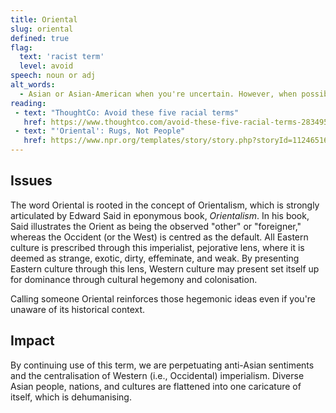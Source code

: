 ```yaml
---
title: Oriental
slug: oriental
defined: true
flag:
  text: 'racist term'
  level: avoid
speech: noun or adj
alt_words:
  - Asian or Asian-American when you're uncertain. However, when possible, be as specific as possible. If you know or can ask someone's ethnicity, it's better to be specific such as Korean-Canadian or Vietnamese-American.
reading:
 - text: "ThoughtCo: Avoid these five racial terms"
   href: https://www.thoughtco.com/avoid-these-five-racial-terms-2834959
 - text: "'Oriental': Rugs, Not People"
   href: https://www.npr.org/templates/story/story.php?storyId=112465167?storyId=112465167
---
```


## Issues

The word Oriental is rooted in the concept of Orientalism, which is strongly articulated by Edward Said in eponymous book, _Orientalism_. In his book, Said illustrates the Orient as being the observed "other" or "foreigner," whereas the Occident (or the West) is centred as the default. All Eastern culture is prescribed through this imperialist, pejorative lens, where it is deemed as strange, exotic, dirty, effeminate, and weak. By presenting Eastern culture through this lens, Western culture may present set itself up for dominance through cultural hegemony and colonisation.

Calling someone Oriental reinforces those hegemonic ideas even if you're unaware of its historical context.

## Impact

By continuing use of this term, we are perpetuating anti-Asian sentiments and the centralisation of Western (i.e., Occidental) imperialism. Diverse Asian people, nations, and cultures are flattened into one caricature of itself, which is dehumanising.
